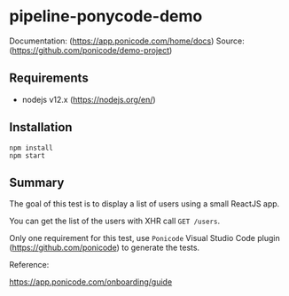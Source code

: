 # pipeline-ponycode-demo

Documentation: (https://app.ponicode.com/home/docs)
Source: (https://github.com/ponicode/demo-project)

## Requirements

- nodejs v12.x (https://nodejs.org/en/)

## Installation

```
npm install
npm start
```

## Summary

The goal of this test is to display a list of users using a small ReactJS app.

You can get the list of the users with XHR call `GET /users`.

Only one requirement for this test, use `Ponicode` Visual Studio Code plugin (https://github.com/ponicode) to generate the tests.

Reference:

https://app.ponicode.com/onboarding/guide
